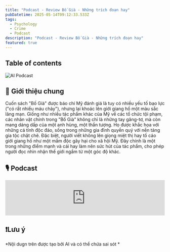 ```yaml
---
title: "Podcast - Review Bố Già - Những trích đoạn hay"
pubDatetime: 2025-05-14T09:12:33.533Z
tags:
  - Psychology
  - Crime
  - Podcast
description: "Podcast - Review Bố Già - Những trích đoạn hay"
featured: true
---
```


## Table of contents

![AI Podcast](https://i.imgur.com/OvsXeWr.jpeg)

## 📖 Giới thiệu chung
Cuốn sách "Bố Già" được báo chí Mỹ đánh giá là tuy có nhiều yếu tố bạo lực ("có rất nhiều máu chảy"), nhưng lại khoác lên giới giang hồ một màu sắc lãng mạn. Giống như nhiều tác phẩm khác của Mỹ về các tổ chức tội phạm, các nhân vật chính trong "Bố Già" không chỉ là những tay găng-tơ, mà còn mang dáng dấp của một anh hùng, một thần tượng. Họ được khắc họa với những cá tính độc đáo, sống trong những gia đình quyền quý với nền tảng gia tộc chặt chẽ. Đặc biệt, người viết không lên giọng miệt thị hay tố cáo giới giang hồ như một mầm độc gây hại cho xã hội Mỹ. Đây chính là một trong những điểm mạnh và cái hay làm nên sức hút của tác phẩm, cho phép người đọc nhìn nhận thế giới ngầm từ một góc độ khác.

## 🎙️ Podcast

<iframe width="100%" height="112" frameborder="0" scrolling="no" style="width: 100%; height: 112px;  overflow: hidden;" src="https://podcast.dunghoang.net/@bookaholic/episodes/review-sach-b-gia-mario-puzo/embed/light-transparent"></iframe>

## ❗Lưu ý
*Nội dugn trên được tạo bởi AI và có thể chứa sai sót *
